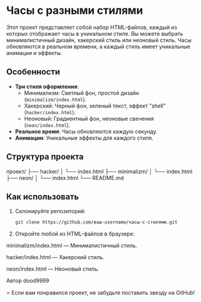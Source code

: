 # Часы с разными стилями

Этот проект представляет собой набор HTML-файлов, каждый из которых отображает часы в уникальном стиле. Вы можете выбрать минималистичный дизайн, хакерский стиль или неоновый стиль. Часы обновляются в реальном времени, а каждый стиль имеет уникальные анимации и эффекты.

## Особенности

- **Три стиля оформления**:
  - Минимализм: Светлый фон, простой дизайн (`minimalizm/index.html`).
  - Хакерский: Черный фон, зеленый текст, эффект "shell" (`hacker/index.html`).
  - Неоновый: Градиентный фон, неоновые свечения (`neon/index.html`).
- **Реальное время**: Часы обновляются каждую секунду.
- **Анимации**: Уникальные эффекты для каждого стиля.

## Структура проекта
проект/
├── hacker/
│   └── index.html
├── minimalizm/
│   └── index.html
├── neon/
│   └── index.html
└── README.md

## Как использовать

1. Склонируйте репозиторий:
   ```bash
   git clone https://github.com/ваш-username/часы-с-стилями.git
2. Откройте любой из HTML-файлов в браузере:

minimalizm/index.html — Минималистичный стиль.

hacker/index.html — Хакерский стиль.

neon/index.html — Неоновый стиль.

Автор
dood9999

⭐ Если вам понравился проект, не забудьте поставить звезду на GitHub!
